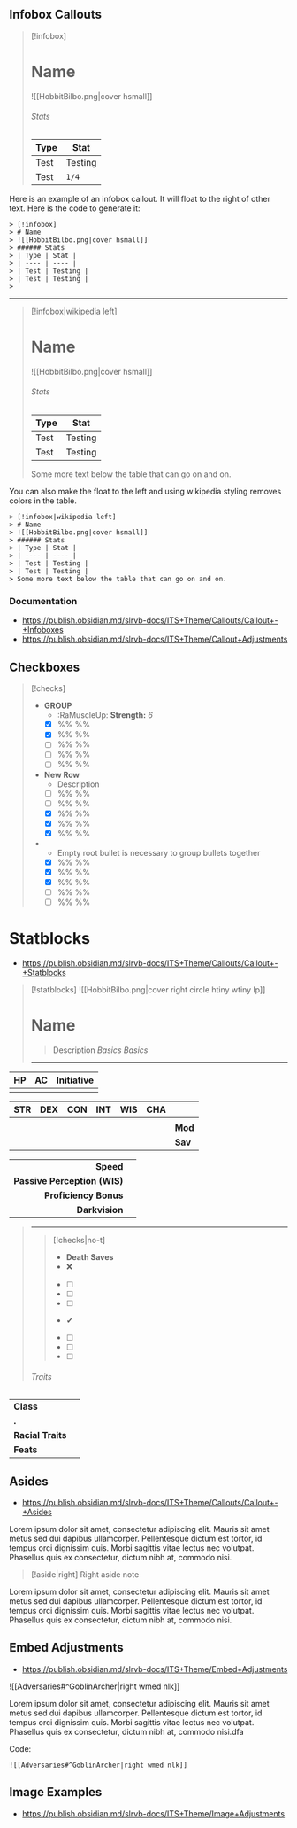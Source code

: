 ## Infobox Callouts

> [!infobox]
> # Name
> ![[HobbitBilbo.png|cover hsmall]]
> ###### Stats
> | Type | Stat |
> | ---- | ---- |
> | Test | Testing |
> | Test | `1/4` |
> 

Here is an example of an infobox callout. It will float to the right of other text. Here is the code to generate it:
```
> [!infobox]
> # Name
> ![[HobbitBilbo.png|cover hsmall]]
> ###### Stats
> | Type | Stat |
> | ---- | ---- |
> | Test | Testing |
> | Test | Testing |
> 
```

---

> [!infobox|wikipedia left]
> # Name
> ![[HobbitBilbo.png|cover hsmall]]
> ###### Stats
> | Type | Stat |
> | ---- | ---- |
> | Test | Testing |
> | Test | Testing |
> Some more text below the table that can go on and on.

You can also make the float to the left and using wikipedia styling removes colors in the table.
```
> [!infobox|wikipedia left]
> # Name
> ![[HobbitBilbo.png|cover hsmall]]
> ###### Stats
> | Type | Stat |
> | ---- | ---- |
> | Test | Testing |
> | Test | Testing |
> Some more text below the table that can go on and on.
```

### Documentation
- https://publish.obsidian.md/slrvb-docs/ITS+Theme/Callouts/Callout+-+Infoboxes
- https://publish.obsidian.md/slrvb-docs/ITS+Theme/Callout+Adjustments

## Checkboxes

> [!checks]
> - **GROUP**
> 	- :RaMuscleUp: **Strength:** *6*
> 	- [x] %% %%
> 	- [x] %% %%
> 	- [ ] %% %%
> 	- [ ] %% %%
> 	- [ ] %% %%
> - **New Row**
> 	- Description
> 	- [ ] %% %%
> 	- [ ] %% %%
> 	- [x] %% %%
> 	- [x] %% %%
> 	- [x] %% %%
> - 
> 	- Empty root bullet is necessary to group bullets together
> 	- [x] %% %%
> 	- [x] %% %%
> 	- [x] %% %%
> 	- [ ] %% %%
> 	- [ ] %% %%

# Statblocks
 - https://publish.obsidian.md/slrvb-docs/ITS+Theme/Callouts/Callout+-+Statblocks

> [!statblocks]
> ![[HobbitBilbo.png|cover right circle htiny wtiny lp]]
> 
> # Name
> > Description
> *Basics*
> *Basics*
> 
> ---
| HP | AC | Initiative |
|:---:|:---:|:---:|
| | | |
>
| STR | DEX | CON | INT | WIS | CHA |  |
|:---:|:---:|:---:|:---:|:---:|:---:|:--- |
|  |  |  |  |  |  |  |
|  |  |  |  |  |  | **Mod** |
|  |  |  |  |  |  | **Sav** |
> 
|  |  |
| ---:|:--- |
| **Speed** |  |
| **Passive Perception (WIS)** |  |
| **Proficiency Bonus** |  |
| **Darkvision** |  |
>
> ---
>> [!checks|no-t] 
>> - **Death Saves**
>>	- ❌
>>	- [ ] 
>>	- [ ] 
>>	- [ ] 
>>	- ✔
>>	- [ ] 
>>	- [ ] 
>>	- [ ] 
>
> ###### Traits
| | |
| --- | --- |
| **Class** | |
| **.** | |
| **Racial Traits** | |
| **Feats** | |


## Asides
- https://publish.obsidian.md/slrvb-docs/ITS+Theme/Callouts/Callout+-+Asides

Lorem ipsum dolor sit amet, consectetur adipiscing elit. Mauris sit amet metus sed dui dapibus ullamcorper. Pellentesque dictum est tortor, id tempus orci dignissim quis. Morbi sagittis vitae lectus nec volutpat. Phasellus quis ex consectetur, dictum nibh at, commodo nisi.

> [!aside|right]
> Right aside note

Lorem ipsum dolor sit amet, consectetur adipiscing elit. Mauris sit amet metus sed dui dapibus ullamcorper. Pellentesque dictum est tortor, id tempus orci dignissim quis. Morbi sagittis vitae lectus nec volutpat. Phasellus quis ex consectetur, dictum nibh at, commodo nisi.

## Embed Adjustments
 - https://publish.obsidian.md/slrvb-docs/ITS+Theme/Embed+Adjustments

![[Adversaries#^GoblinArcher|right wmed nlk]]

Lorem ipsum dolor sit amet, consectetur adipiscing elit. Mauris sit amet metus sed dui dapibus ullamcorper. Pellentesque dictum est tortor, id tempus orci dignissim quis. Morbi sagittis vitae lectus nec volutpat. Phasellus quis ex consectetur, dictum nibh at, commodo nisi.dfa 

Code:
```
![[Adversaries#^GoblinArcher|right wmed nlk]]
```

## Image Examples
- https://publish.obsidian.md/slrvb-docs/ITS+Theme/Image+Adjustments
